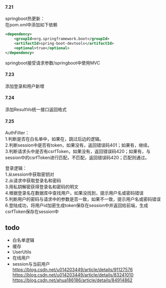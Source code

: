 #### 7.21
springboot热更新：  
在pom.xml中添加如下依赖  
```xml
<dependency>
	<groupId>org.springframework.boot</groupId>
	<artifactId>spring-boot-devtools</artifactId>
	<optional>true</optional>
</dependency>
```

springboot接受请求参数/springboot中使用MVC

#### 7.23
添加登录和用户新增

#### 7.24
添加ResultVo统一接口返回格式

#### 7.25
AuthFilter：  
1.判断是否在白名单中，如果在，跳过后边的逻辑。  
2.判断session中是否有token，如果没有，返回错误码401；如果有，继续。  
3.判断请求头中是否有csrfToken，如果没有，返回错误码420；如果有，与session中的csrfToken进行匹配，不匹配，返回错误码420；匹配则通过。  

登录逻辑：  
1.从session中获取密钥对  
2.从请求中获取登录名和密码  
3.用私钥解密获得登录名和密码的明文  
4.根据登录名在数据库中查找用户，如果没找到，提示用户名或密码错误  
5.判断用户的密码与请求中的参数是否一致，如果不一致，提示用户名或密码错误  
6.登陆成功，将用户id加密生成token保存在session中并返回给前端，生成csrfToken保存在session中  



## todo
* 白名单逻辑
* 缓存
* UserUtils
* 在线用户
* session与当前用户  
https://blog.csdn.net/u014203449/article/details/91127576  
https://blog.csdn.net/u014203449/article/details/83241010  
https://blog.csdn.net/ahua186186/article/details/84914862  
